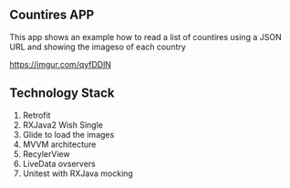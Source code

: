 ## Countires APP

This app shows an example how to read a list of countires using a JSON URL and showing the imageso of each country

https://imgur.com/qyfDDlN

## Technology Stack

1. Retrofit
2. RXJava2 Wish Single
3. Glide to load the images
4. MVVM architecture
5. RecylerView
6. LiveData ovservers
7. Unitest with RXJava mocking
